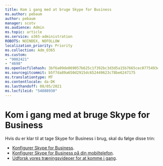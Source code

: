 ```yaml
---
title: Kom i gang med at bruge Skype for Business
ms.author: pebaum
author: pebaum
manager: scotv
ms.audience: Admin
ms.topic: article
ms.service: o365-administration
ROBOTS: NOINDEX, NOFOLLOW
localization_priority: Priority
ms.collection: Adm_O365
ms.custom:
- "9002421"
- "4698"
ms.openlocfilehash: 3bf6a09de069057b625c1f392bc3d3d5a15b7665cec0775493e38fd47fbcf3f4
ms.sourcegitcommit: b5f7da89a650d2915dc652449623c78be6247175
ms.translationtype: MT
ms.contentlocale: da-DK
ms.lasthandoff: 08/05/2021
ms.locfileid: "54088930"
---
```

# <a name="getting-started-using-skype-for-business"></a>Kom i gang med at bruge Skype for Business

Hvis du er klar til at tage Skype for Business i brug, skal du følge disse trin:

- [Konfigurer Skype for Business](https://support.office.com/article/Set-up-Skype-for-Business-c0b4ef28-d281-4bb6-ba4d-50495d2ae24c).
- [Konfigurer Skype for Business på din mobiltelefon](https://support.office.com/article/set-up-your-mobile-apps-985ab72b-47ed-4e0b-9ee5-7376263553ca).
- [Udforsk vores træningsvideoer for at komme i gang](https://support.office.com/article/video-download-and-install-skype-for-business-9162ae37-12f9-4971-bbbe-2e4a05590f36).
